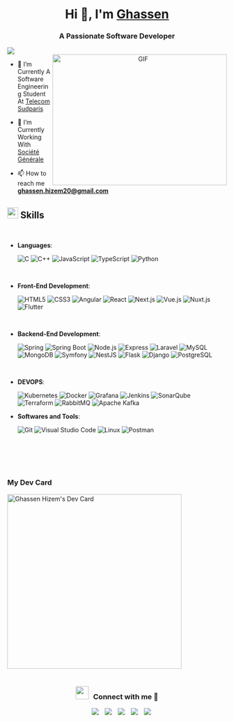 <h1 align="center">Hi 👋, I'm <a href="https://100rabhcsmc.github.io/Me.io/" target="blank">
Ghassen</a></h1>

<h3 align="center">A Passionate Software Developer</h3>
<img src="https://user-images.githubusercontent.com/73097560/115834477-dbab4500-a447-11eb-908a-139a6edaec5c.gif"><br>


<a target="_blank" align="center">
  <img align="right" top="500" height="300" width="400" alt="GIF" src="https://media.giphy.com/media/SWoSkN6DxTszqIKEqv/giphy.gif">
</a>

- 🔭 I’m Currently A Software Engineering Student At <a href="https://www.telecom-sudparis.eu/" target="blank">Telecom Sudparis</a>

- 🌱 I’m Currently Working With <a href="https://www.societegenerale.com/fr" target="blank">Société Générale</a>

- 📫 How to reach me **ghassen.hizem20@gmail.com**

## <img src="https://media2.giphy.com/media/QssGEmpkyEOhBCb7e1/giphy.gif?cid=ecf05e47a0n3gi1bfqntqmob8g9aid1oyj2wr3ds3mg700bl&rid=giphy.gif" width ="25"><b> Skills</b>
<br>

<p align="center">

- **Languages**:
    
    ![C](https://img.shields.io/badge/C%20-%232370ED.svg?style=for-the-badge&logo=c&logoColor=white)
    ![C++](https://img.shields.io/badge/C++%20-%2300599C.svg?style=for-the-badge&logo=c%2B%2B&logoColor=white)
    ![JavaScript](https://img.shields.io/badge/JavaScript%20-%23F7DF1E.svg?style=for-the-badge&logo=javascript&logoColor=black)
    ![TypeScript](https://img.shields.io/static/v1?style=for-the-badge&message=TypeScript&color=3178C6&logo=TypeScript&logoColor=FFFFFF&label=) 
    ![Python](https://img.shields.io/badge/Python%20-%2314354C.svg?style=for-the-badge&logo=python&logoColor=white)

<br>   
    
- **Front-End Development**:

   ![HTML5](https://img.shields.io/badge/HTML5%20-%23E34F26.svg?style=for-the-badge&logo=html5&logoColor=white)
![CSS3](https://img.shields.io/static/v1?style=for-the-badge&message=CSS3&color=1572B6&logo=CSS3&logoColor=FFFFFF&label=)
![Angular](https://img.shields.io/static/v1?style=for-the-badge&message=Angular&color=DD0031&logo=Angular&logoColor=FFFFFF&label=)
![React](https://img.shields.io/static/v1?style=for-the-badge&message=React&color=222222&logo=React&logoColor=61DAFB&label=)
![Next.js](https://img.shields.io/static/v1?style=for-the-badge&message=Next.js&color=000000&logo=Next.js&logoColor=FFFFFF&label=)
![Vue.js](https://img.shields.io/static/v1?style=for-the-badge&message=Vue.js&color=222222&logo=Vue.js&logoColor=4FC08D&label=)
![Nuxt.js](https://img.shields.io/static/v1?style=for-the-badge&message=Nuxt.js&color=222222&logo=Nuxt.js&logoColor=00DC82&label=)
![Flutter](https://img.shields.io/static/v1?style=for-the-badge&message=Flutter&color=02569B&logo=Flutter&logoColor=FFFFFF&label=)



<br>
	
- **Backend-End Development**:
	
   ![Spring](https://img.shields.io/static/v1?style=for-the-badge&message=Spring&color=6DB33F&logo=Spring&logoColor=FFFFFF&label=)
   ![Spring Boot](https://img.shields.io/static/v1?style=for-the-badge&message=Spring+Boot&color=6DB33F&logo=Spring+Boot&logoColor=FFFFFF&label=)
   ![Node.js](https://img.shields.io/static/v1?style=for-the-badge&message=Node.js&color=339933&logo=Node.js&logoColor=FFFFFF&label=)
   ![Express](https://img.shields.io/static/v1?style=for-the-badge&message=Express&color=000000&logo=Express&logoColor=FFFFFF&label=)
   ![Laravel](https://img.shields.io/static/v1?style=for-the-badge&message=Laravel&color=FF2D20&logo=Laravel&logoColor=FFFFFF&label=)
   ![MySQL](https://img.shields.io/static/v1?style=for-the-badge&message=MySQL&color=4479A1&logo=MySQL&logoColor=FFFFFF&label=)
   ![MongoDB](https://img.shields.io/static/v1?style=for-the-badge&message=MongoDB&color=47A248&logo=MongoDB&logoColor=FFFFFF&label=)
   ![Symfony](https://img.shields.io/static/v1?style=for-the-badge&message=Symfony&color=000000&logo=Symfony&logoColor=FFFFFF&label=)
   ![NestJS](https://img.shields.io/static/v1?style=for-the-badge&message=NestJS&color=E0234E&logo=NestJS&logoColor=FFFFFF&label=)
   ![Flask](https://img.shields.io/static/v1?style=for-the-badge&message=Flask&color=000000&logo=Flask&logoColor=FFFFFF&label=)
   ![Django](https://img.shields.io/static/v1?style=for-the-badge&message=Django&color=092E20&logo=Django&logoColor=FFFFFF&label=)
   ![PostgreSQL](https://img.shields.io/static/v1?style=for-the-badge&message=PostgreSQL&color=4169E1&logo=PostgreSQL&logoColor=FFFFFF&label=)



<br>


- **DEVOPS**:

  ![Kubernetes](https://img.shields.io/static/v1?style=for-the-badge&message=Kubernetes&color=326CE5&logo=Kubernetes&logoColor=FFFFFF&label=)
![Docker](https://img.shields.io/static/v1?style=for-the-badge&message=Docker&color=2496ED&logo=Docker&logoColor=FFFFFF&label=)
![Grafana](https://img.shields.io/static/v1?style=for-the-badge&message=Grafana&color=F46800&logo=Grafana&logoColor=FFFFFF&label=)
![Jenkins](https://img.shields.io/static/v1?style=for-the-badge&message=Jenkins&color=D24939&logo=Jenkins&logoColor=FFFFFF&label=)
![SonarQube](https://img.shields.io/static/v1?style=for-the-badge&message=SonarQube&color=4E9BCD&logo=SonarQube&logoColor=FFFFFF&label=)
![Terraform](https://img.shields.io/static/v1?style=for-the-badge&message=Terraform&color=7B42BC&logo=Terraform&logoColor=FFFFFF&label=)
![RabbitMQ](https://img.shields.io/static/v1?style=for-the-badge&message=RabbitMQ&color=FF6600&logo=RabbitMQ&logoColor=FFFFFF&label=)
![Apache Kafka](https://img.shields.io/static/v1?style=for-the-badge&message=Apache+Kafka&color=231F20&logo=Apache+Kafka&logoColor=FFFFFF&label=)

- **Softwares and Tools**:

    ![Git](https://img.shields.io/badge/git-%23F05033.svg?style=for-the-badge&logo=git&logoColor=white)
    ![Visual Studio Code](https://img.shields.io/badge/Visual%20Studio%20Code-0078d7.svg?style=for-the-badge&logo=visual-studio-code&logoColor=white)
    ![Linux](https://img.shields.io/badge/Linux-FCC624?style=for-the-badge&logo=linux&logoColor=black) 
    ![Postman](https://img.shields.io/static/v1?style=for-the-badge&message=Postman&color=FF6C37&logo=Postman&logoColor=FFFFFF&label=)


<br>

</p>

<br>
<br>

<h3 align="left">My Dev Card</h3>
<a href="https://app.daily.dev/hizem"><img src="https://api.daily.dev/devcards/d52c67b6f8d84985b341d63864afd2df.png?r=mv5" width="400" alt="Ghassen Hizem's Dev Card"/></a>

<br>
<br>

<h3 align="center" > <img src="https://media.giphy.com/media/iY8CRBdQXODJSCERIr/giphy.gif" width="30" height="30" style="margin-right: 10px;">Connect with me 🤝 </h3>

<p align="center">

 <div align="center"  class="icons-social" style="margin-left: 10px;">
        <a style="margin-left: 10px;"  target="_blank" href="https://www.linkedin.com/in/ghassen-hizem/">
			<img src="https://img.icons8.com/doodle/40/000000/linkedin--v2.png"></a>
        <a style="margin-left: 10px;" target="_blank" href="https://github.com/Ghassen-Hizem">
		<img src="https://img.icons8.com/doodle/40/000000/github--v1.png"></a>
		<a style="margin-left: 10px;" target="_blank" href="https://stackoverflow.com/users/19567344/ghassen-hizem">
				<img src="https://img.icons8.com/external-tal-revivo-color-tal-revivo/40/000000/external-stack-overflow-is-a-question-and-answer-site-for-professional-logo-color-tal-revivo.png"></a>
        <a style="margin-left: 10px;" target="_blank" href="https://www.instagram.com/ghassenhizem/">
			<img src="https://img.icons8.com/doodle/40/000000/instagram-new--v2.png"></a>
		<a style="margin-left: 10px;" target="_blank" href="https://twitter.com/Ghassenhizem1">
			<img src="https://img.icons8.com/doodle/1x/twitter-squared--v2.png" ></a>
      </div>

</p>


